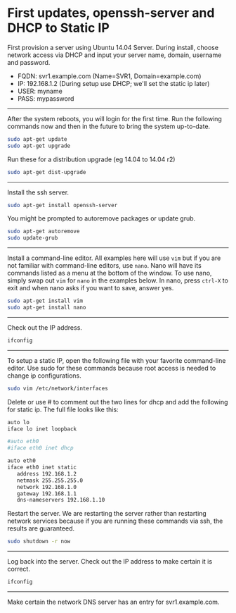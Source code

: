 # First updates, openssh-server and DHCP to Static IP

First provision a server using Ubuntu 14.04 Server. During install, choose network access via DHCP and input your server name, domain, username and password. 

* FQDN: svr1.example.com (Name=SVR1, Domain=example.com)
* IP: 192.168.1.2 (During setup use DHCP; we'll set the static ip later)
* USER: myname
* PASS: mypassword

---

After the system reboots, you will login for the first time. Run the following commands now and then in the future to bring the system up-to-date.

```bash
sudo apt-get update
sudo apt-get upgrade
```

Run these for a distribution upgrade (eg 14.04 to 14.04 r2)

```bash
sudo apt-get dist-upgrade
```

---

Install the ssh server.

```bash
sudo apt-get install openssh-server
```

You might be prompted to autoremove packages or update grub.

```bash
sudo apt-get autoremove
sudo update-grub
```

---

Install a command-line editor. All examples here will use `vim` but if you are not familiar with command-line editors, use `nano`. Nano will have its commands listed as a menu at the bottom of the window. To use nano, simply swap out `vim` for `nano` in the examples below. In nano, press `ctrl-X` to exit and when nano asks if you want to save, answer yes.

```bash
sudo apt-get install vim
sudo apt-get install nano
```

---

Check out the IP address.

```bash
ifconfig
```

---

To setup a static IP, open the following file with your favorite command-line editor. Use sudo for these commands because root access is needed to change ip configurations.

```bash
sudo vim /etc/network/interfaces
```

Delete or use # to comment out the two lines for dhcp and add the following for static ip. The full file looks like this:

```bash
auto lo
iface lo inet loopback

#auto eth0
#iface eth0 inet dhcp

auto eth0
iface eth0 inet static
   address 192.168.1.2
   netmask 255.255.255.0
   network 192.168.1.0
   gateway 192.168.1.1
   dns-nameservers 192.168.1.10
```

Restart the server. We are restarting the server rather than restarting network services because if you are running these commands via ssh, the results are guaranteed.

```bash
sudo shutdown -r now
```

---

Log back into the server. Check out the IP address to make certain it is correct.

```bash
ifconfig
```

---

Make certain the network DNS server has an entry for svr1.example.com.
